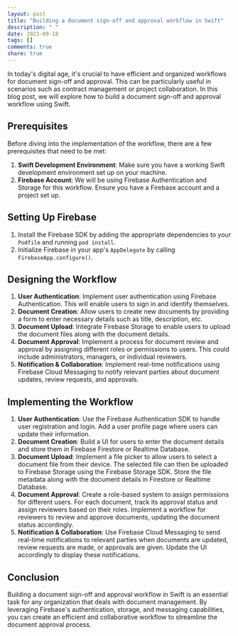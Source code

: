 ```yaml
---
layout: post
title: "Building a document sign-off and approval workflow in Swift"
description: " "
date: 2023-09-18
tags: []
comments: true
share: true
---
```


In today's digital age, it's crucial to have efficient and organized workflows for document sign-off and approval. This can be particularly useful in scenarios such as contract management or project collaboration. In this blog post, we will explore how to build a document sign-off and approval workflow using Swift.

## Prerequisites
Before diving into the implementation of the workflow, there are a few prerequisites that need to be met:

1. **Swift Development Environment**: Make sure you have a working Swift development environment set up on your machine.
2. **Firebase Account**: We will be using Firebase Authentication and Storage for this workflow. Ensure you have a Firebase account and a project set up.

## Setting Up Firebase
1. Install the Firebase SDK by adding the appropriate dependencies to your `Podfile` and running `pod install`.
2. Initialize Firebase in your app's `AppDelegate` by calling `FirebaseApp.configure()`.

## Designing the Workflow
1. **User Authentication**: Implement user authentication using Firebase Authentication. This will enable users to sign in and identify themselves.
2. **Document Creation**: Allow users to create new documents by providing a form to enter necessary details such as title, description, etc.
3. **Document Upload**: Integrate Firebase Storage to enable users to upload the document files along with the document details.
4. **Document Approval**: Implement a process for document review and approval by assigning different roles or permissions to users. This could include administrators, managers, or individual reviewers.
5. **Notification & Collaboration**: Implement real-time notifications using Firebase Cloud Messaging to notify relevant parties about document updates, review requests, and approvals.

## Implementing the Workflow
1. **User Authentication**: Use the Firebase Authentication SDK to handle user registration and login. Add a user profile page where users can update their information.
2. **Document Creation**: Build a UI for users to enter the document details and store them in Firebase Firestore or Realtime Database.
3. **Document Upload**: Implement a file picker to allow users to select a document file from their device. The selected file can then be uploaded to Firebase Storage using the Firebase Storage SDK. Store the file metadata along with the document details in Firestore or Realtime Database.
4. **Document Approval**: Create a role-based system to assign permissions for different users. For each document, track its approval status and assign reviewers based on their roles. Implement a workflow for reviewers to review and approve documents, updating the document status accordingly.
5. **Notification & Collaboration**: Use Firebase Cloud Messaging to send real-time notifications to relevant parties when documents are updated, review requests are made, or approvals are given. Update the UI accordingly to display these notifications.

## Conclusion
Building a document sign-off and approval workflow in Swift is an essential task for any organization that deals with document management. By leveraging Firebase's authentication, storage, and messaging capabilities, you can create an efficient and collaborative workflow to streamline the document approval process.